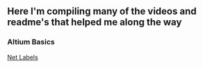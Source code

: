## Here I'm compiling many of the videos and readme's that helped me along the way

### Altium Basics
[Net Labels](https://www.youtube.com/watch?v=HaL3MAUx6Lw)


